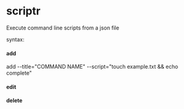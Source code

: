 # scriptr

Execute command line scripts from a json file

syntax:
#### add
add --title="COMMAND NAME" --script="touch example.txt && echo complete"

#### edit

#### delete
